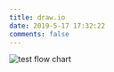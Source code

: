 ```yaml
---
title: draw.io
date: 2019-5-17 17:32:22
comments: false
---
```



![test flow chart](https://www.draw.io/?lightbox=1&highlight=0000FF&edit=_blank&layers=1&nav=1&title=test.drawio#R1VhNc5swEP01PjZjEBh8bBw3PaQdT91pkqPGrEEdgRgh29BfXxEJJHD80Y5t2ouHffpg9%2B3bXdsjNEvLR47z5AuLgI7ccVSO0MPIdafIlZ81UCnAd6YKiDmJFOQYYEl%2BgQbHGt2QCIrORsEYFSTvgiuWZbASHQxzznbdbWtGu2%2FNcQx7wHKF6T76TCKRKDR0A4N%2FBhInzZudiY4vxc1mHUmR4IjtLAjNR2jGGRPqKS1nQGvuGl7UuU8HVlvHOGTinAMs8Nc%2FvMdv35%2Bew2gK69XXxcsH7WwhqiZgiGT82mRcJCxmGaZzg95ztskiqG8dS8vseWIsl6AjwZ8gRKWTiTeCSSgRKdWr0mFevdTn7%2FzGfLXXHkp9ubIqbSlfawcPUqChgm34Co7ErVUpMI9BHNnntYmSAgeWgvRHnuNAsSDbrh9YSy1u95lsyAedkD9ITlMDt83OACz7Q7KsndxiutFv2mN9lxAByxy%2FBbuTfa7LGC5y1XrWpKyZ1xRugQsoj5O4H7Q%2BgHyd%2FKpn76wupKHEakANdnGawv9ci%2BhMLbpDahGd1qIcI3n9KDnAlAJlMceppCoHTqQTwPtrC7Nwf0LIl9At6uq2HX%2BWbh33HeFOriVcx9nj8KYzzp5w1sA7MOOgJMIajdJ6tVbModq4wlz0zqwSNGSVeOdXSQIllonr1YdG28pwb1IajtcrjfDM0rhaT%2FdPEylvkV%2B1YZDe4U2HJigYtnXc%2BYHfbR9jhE41kNqyev6lO8TkRh3i7ehHznFlbcgZyURh3byoAaMgb9xVkBP6PQ2oG40iWtf%2BXiSTf6yKem0muF4RSdP8flV0mj8B0Pw3)
